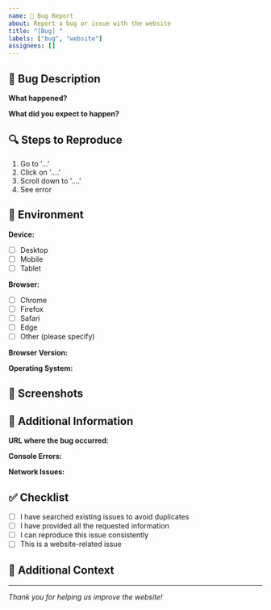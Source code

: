 ```yaml
---
name: 🐛 Bug Report
about: Report a bug or issue with the website
title: "[Bug] "
labels: ["bug", "website"]
assignees: []
---
```


## 🐛 Bug Description

**What happened?**
<!-- A clear and concise description of what the bug is -->

**What did you expect to happen?**
<!-- A clear and concise description of what you expected to happen -->

## 🔍 Steps to Reproduce

1. Go to '...'
2. Click on '....'
3. Scroll down to '....'
4. See error

## 📱 Environment

**Device:**
- [ ] Desktop
- [ ] Mobile
- [ ] Tablet

**Browser:**
- [ ] Chrome
- [ ] Firefox
- [ ] Safari
- [ ] Edge
- [ ] Other (please specify)

**Browser Version:**
<!-- What version of the browser are you using? -->

**Operating System:**
<!-- What operating system are you using? -->

## 📸 Screenshots

<!-- If applicable, add screenshots to help explain your problem -->

## 🔗 Additional Information

**URL where the bug occurred:**
<!-- The specific page where you encountered the issue -->

**Console Errors:**
<!-- Any error messages from the browser console -->

**Network Issues:**
<!-- Any network-related problems -->

## ✅ Checklist

- [ ] I have searched existing issues to avoid duplicates
- [ ] I have provided all the requested information
- [ ] I can reproduce this issue consistently
- [ ] This is a website-related issue

## 📝 Additional Context

<!-- Add any other context about the problem here -->

---
*Thank you for helping us improve the website!* 